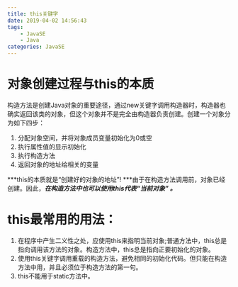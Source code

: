 ```yaml
---
title: this关键字
date: 2019-04-02 14:56:43
tags:
	- JavaSE
	- Java
categories: JavaSE
---
```


# 对象创建过程与this的本质

构造方法是创建Java对象的重要途径，通过new关键字调用构造器时，构造器也确实返回该类的对象，但这个对象并不是完全由构造器负责创建。创建一个对象分为如下四步：

1. 分配对象空间，并将对象成员变量初始化为0或空
2. 执行属性值的显示初始化
3. 执行构造方法
4. 返回对象的地址给相关的变量

***this的本质就是“创建好的对象的地址”! ***由于在构造方法调用前，对象已经创建。因此，***在构造方法中也可以使用this代表“当前对象” 。***

# this最常用的用法：

1. 在程序中产生二义性之处，应使用this来指明当前对象;普通方法中，this总是指向调用该方法的对象。构造方法中，this总是指向正要初始化的对象。
2. 使用this关键字调用重载的构造方法，避免相同的初始化代码。但只能在构造方法中用，并且必须位于构造方法的第一句。
3. this不能用于static方法中。

